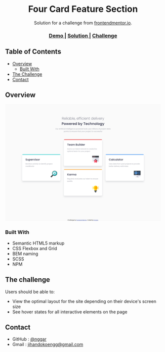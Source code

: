 <h1 align="center">Four Card Feature Section</h1>

<div align="center">
   Solution for a challenge from  <a href="https://www.frontendmentor.io/" target="_blank">frontendmentor.io</a>.
</div>

<div align="center">
  <h3>
    <a href="https://awesome-booth-326992.netlify.app">
      Demo
    </a>
    <span> | </span>
    <a href="https://www.frontendmentor.io/solutions/scss-bem-naming-css-grid-toFMeBjKo">
      Solution
    </a>
    <span> | </span>
    <a href="https://www.frontendmentor.io/challenges/four-card-feature-section-weK1eFYK">
      Challenge
    </a>
  </h3>
</div>

<!-- TABLE OF CONTENTS -->

## Table of Contents

-   [Overview](#overview)
    -   [Built With](#built-with)
-   [The Challenge](#the-challenge)
-   [Contact](#contact)

<!-- OVERVIEW -->

## Overview

![screenshot](preview.png)

### Built With

<!-- This section should list any major frameworks that you built your project using. Here are a few examples.-->

-   Semantic HTML5 markup
-   CSS Flexbox and Grid
-   BEM naming
-   SCSS
-   NPM

## The challenge

Users should be able to:

-   View the optimal layout for the site depending on their device's screen size
-   See hover states for all interactive elements on the page

## Contact

-   GitHub : [@nggar](https://github.com/nggar)
-   Gmail : jihandokoengg@gmail.com
